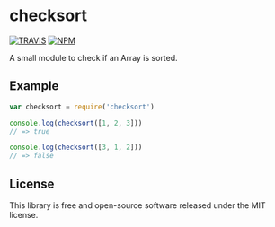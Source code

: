 # checksort

[![TRAVIS](https://secure.travis-ci.org/dcousens/checksort.png)](http://travis-ci.org/dcousens/checksort)
[![NPM](http://img.shields.io/npm/v/checksort.svg)](https://www.npmjs.org/package/checksort)

A small module to check if an Array is sorted.


## Example

``` javascript
var checksort = require('checksort')

console.log(checksort([1, 2, 3]))
// => true

console.log(checksort([3, 1, 2]))
// => false
```


## License

This library is free and open-source software released under the MIT license.
